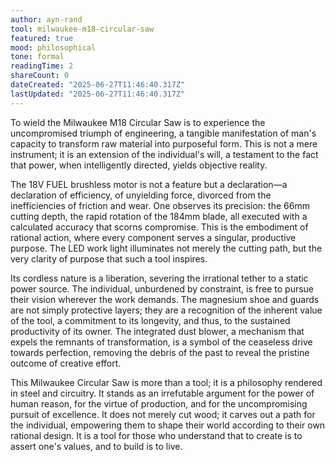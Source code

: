 ```yaml
---
author: ayn-rand
tool: milwaukee-m18-circular-saw
featured: true
mood: philosophical
tone: formal
readingTime: 2
shareCount: 0
dateCreated: "2025-06-27T11:46:40.317Z"
lastUpdated: "2025-06-27T11:46:40.317Z"
---
```


To wield the Milwaukee M18 Circular Saw is to experience the uncompromised triumph of engineering, a tangible manifestation of man's capacity to transform raw material into purposeful form. This is not a mere instrument; it is an extension of the individual's will, a testament to the fact that power, when intelligently directed, yields objective reality.

The 18V FUEL brushless motor is not a feature but a declaration—a declaration of efficiency, of unyielding force, divorced from the inefficiencies of friction and wear. One observes its precision: the 66mm cutting depth, the rapid rotation of the 184mm blade, all executed with a calculated accuracy that scorns compromise. This is the embodiment of rational action, where every component serves a singular, productive purpose. The LED work light illuminates not merely the cutting path, but the very clarity of purpose that such a tool inspires.

Its cordless nature is a liberation, severing the irrational tether to a static power source. The individual, unburdened by constraint, is free to pursue their vision wherever the work demands. The magnesium shoe and guards are not simply protective layers; they are a recognition of the inherent value of the tool, a commitment to its longevity, and thus, to the sustained productivity of its owner. The integrated dust blower, a mechanism that expels the remnants of transformation, is a symbol of the ceaseless drive towards perfection, removing the debris of the past to reveal the pristine outcome of creative effort.

This Milwaukee Circular Saw is more than a tool; it is a philosophy rendered in steel and circuitry. It stands as an irrefutable argument for the power of human reason, for the virtue of production, and for the uncompromising pursuit of excellence. It does not merely cut wood; it carves out a path for the individual, empowering them to shape their world according to their own rational design. It is a tool for those who understand that to create is to assert one's values, and to build is to live.
